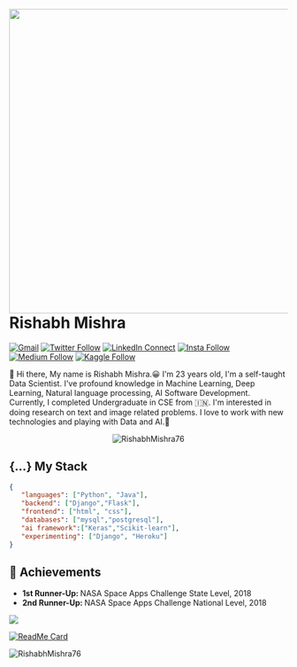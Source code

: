 <a target="_blank" href="https://RishabhMishra76.github.io/"><img width="550" align="right" src="https://careers.eclerx.com/images/01.jpg"></a>

# Rishabh Mishra

[![Gmail](https://img.shields.io/badge/%20-Send%20Mail-black?color=14171A&labelColor=ef5350&logo=gmail&logoColor=ffffff)](mailto:mishrarishabh76@gmail.com?subject=From%20GitHub&cc=harun15-6647@diu.edu.bd&body=Hi,%20there.%20Found%20you%20from%20GitHub.)
[![Twitter Follow](https://img.shields.io/badge/dynamic/json.svg?color=14171A&labelColor=37474f&logo=twitter&logoColor=4fc3f7&label=&query=%24[0].followers_count&url=https%3A%2F%2Fcdn.syndication.twimg.com%2Fwidgets%2Ffollowbutton%2Finfo.json%3Fscreen_names%3Dharunurrashid97&suffix=%20Followers)](https://twitter.com/urwithrishabh)
[![LinkedIn Connect](https://img.shields.io/badge/%20-Connect-black?color=14171A&labelColor=212121&logo=linkedin&logoColor=ffffff)](https://www.linkedin.com/in/rishabh-mishra-81397b152/)
[![Insta Follow](https://img.shields.io/badge/%20-Follow-black?color=14171A&labelColor=d81b60&logo=instagram&logoColor=ffffff)](https://www.instagram.com/mishrarishabh76/)
[![Medium Follow](https://img.shields.io/badge/%20-Follow-black?color=14171A&labelColor=050404&logo=medium&logoColor=ffffff)](https://medium.com/@rishabhmishra_76225)
[![Kaggle Follow](https://img.shields.io/badge/%20-Follow-black?color=14171A&labelColor=37474f&logo=kaggle&logoColor=4fc3f7)](https://www.kaggle.com/rishabhmishra76)


:wave: Hi there, My name is Rishabh Mishra.😀 I'm 23 years old, I'm a self-taught Data Scientist.
I've profound knowledge in Machine Learning, Deep Learning, Natural language processing, AI Software Development. 
Currently, I completed Undergraduate in CSE from :india:. 
I'm interested in doing research on text and image related problems. 
I love to work with new technologies and playing with Data and AI.🤖

<p align="center"> <img src="https://komarev.com/ghpvc/?username=RishabhMishra76" alt="RishabhMishra76" /> </p>

## {...} My Stack

```json
{
   "languages": ["Python", "Java"],
   "backend": ["Django","Flask"],
   "frontend": ["html", "css"],
   "databases": ["mysql","postgresql"],
   "ai framework":["Keras","Scikit-learn"],
   "experimenting": ["Django", "Heroku"]
}
```
## :tada: Achievements

<ul>
  <li>
     <b>1st Runner-Up: </b> NASA Space Apps Challenge State Level, 2018
   </li> 
   <li>
     <b>2nd Runner-Up: </b> NASA Space Apps Challenge National Level, 2018
   </li> 
</ul>


<p align="left">
  <a href="https://github.com/RishabhMishra76"> <img align="center" src="https://github-readme-stats.anuraghazra1.vercel.app/api/top-langs/?username=RishabhMishra76&layout=compact&theme=radical" />
</a>
</p>

[![ReadMe Card](https://github-readme-stats.vercel.app/api/pin/?username=RishabhMishra76&align=center&theme=radical&repo=EIP-4.0&show_owner=true)](https://github.com/RishabhMishra76/EIP-4.0)


<p align="left"> <img src="https://github-readme-stats.vercel.app/api?username=RishabhMishra76&theme=synthwave&show_icons=true" alt="RishabhMishra76" /> </h1>

